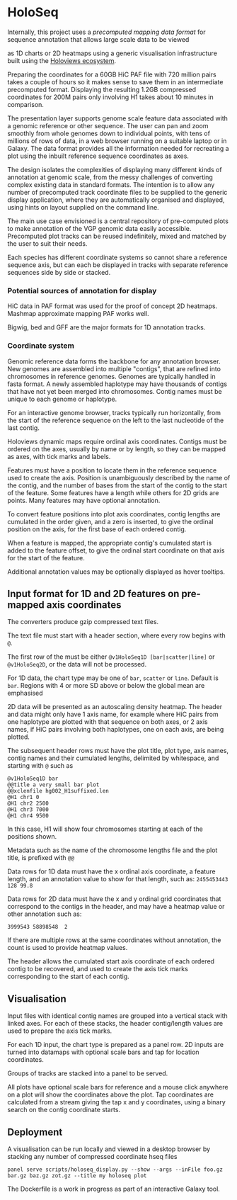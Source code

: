# HoloSeq

Internally, this project uses a *precomputed mapping data format* for sequence annotation that
allows large scale data to be viewed

as 1D charts or 2D heatmaps using a generic visualisation infrastructure built using the
[Holoviews ecosystem](https://holoviews.org/).

Preparing the coordinates for a 60GB HiC PAF file with 720 million pairs takes a couple of hours so
it makes sense to save them in an intermediate precomputed format. Displaying the resulting 1.2GB
compressed coordinates for 200M pairs only involving H1 takes about 10 minutes in comparison.

The presentation layer supports genome scale feature data associated with a genomic reference or
other sequence. The user can pan and zoom smoothly from whole genomes down to individual points,
with tens of millions of rows of data, in a web browser running on a suitable laptop or in Galaxy.
The data format provides all the information needed for recreating a plot using the inbuilt
reference sequence coordinates as axes.

The design isolates the complexities of displaying many different kinds of annotation at genomic
scale, from the messy challenges of converting complex existing data in standard formats. The
intention is to allow any number of precomputed track coordinate files to be supplied to the generic
display application, where they are automatically organised and displayed, using hints on layout
supplied on the command line.

The main use case envisioned is a central repository of pre-computed plots to make annotation of the
VGP genomic data easily accessible. Precomputed plot tracks can be reused indefinitely, mixed and
matched by the user to suit their needs.

Each species has different coordinate systems so cannot share a reference sequence axis, but can
each be displayed in tracks with separate reference sequences side by side or stacked.

### Potential sources of annotation for display

HiC data in PAF format was used for the proof of concept 2D heatmaps. Mashmap approximate mapping
PAF works well.

Bigwig, bed and GFF are the major formats for 1D annotation tracks.

### Coordinate system

Genomic reference data forms the backbone for any annotation browser. New genomes are assembled into
multiple "contigs", that are refined into chromosomes in reference genomes. Genomes are typically
handled in fasta format. A newly assembled haplotype may have thousands of contigs that have not yet
been merged into chromosomes. Contig names must be unique to each genome or haplotype.

For an interactive genome browser, tracks typically run horizontally, from the start of the
reference sequence on the left to the last nucleotide of the last contig.

Holoviews dynamic maps require ordinal axis coordinates. Contigs must be ordered on the axes,
usually by name or by length, so they can be mapped as axes, with tick marks and labels.

Features must have a position to locate them in the reference sequence used to create the axis.
Position is unambiguously described by the name of the contig, and the number of bases from the
start of the contig to the start of the feature. Some features have a length while others for 2D
grids are points. Many features may have optional annotation.

To convert feature positions into plot axis coordinates, contig lengths are cumulated in the order
given, and a zero is inserted, to give the ordinal position on the axis, for the first base of each
ordered contig.

When a feature is mapped, the appropriate contig's cumulated start is added to the feature offset,
to give the ordinal start coordinate on that axis for the start of the feature.

Additional annotation values may be optionally displayed as hover tooltips.

## Input format for 1D and 2D features on pre-mapped axis coordinates

The converters produce gzip compressed text files.

The text file must start with a header section, where every row begins with `@`.

The first row of the must be either `@v1HoloSeq1D [bar|scatter|line]` or `@v1HoloSeq2D`, or the data
will not be processed.

For 1D data, the chart type may be one of `bar`, `scatter` or `line`. Default is `bar`. Regions with
4 or more SD above or below the global mean are emphasised

2D data will be presented as an autoscaling density heatmap. The header and data might only have 1
axis name, for example where HiC pairs from one haplotype are plotted with that sequence on both
axes, or 2 axis names, if HiC pairs involving both haplotypes, one on each axis, are being plotted.

The subsequent header rows must have the plot title, plot type, axis names, contig names and their
cumulated lengths, delimited by whitespace, and starting with `@` such as

```
@v1HoloSeq1D bar
@@title a very small bar plot
@@xclenfile hg002_H1suffixed.len
@H1 chr1 0
@H1 chr2 2500
@H1 chr3 7000
@H1 chr4 9500
```

In this case, H1 will show four chromosomes starting at each of the positions shown.

Metadata such as the name of the chromosome lengths file and the plot title, is prefixed with `@@`

Data rows for 1D data must have the x ordinal axis coordinate, a feature length, and an annotation
value to show for that length, such as: `2455453443 128 99.8`

Data rows for 2D data must have the x and y ordinal grid coordinates that correspond to the contigs
in the header, and may have a heatmap value or other annotation such as:

`3999543 58898548  2`

If there are multiple rows at the same coordinates without annotation, the count is used to provide
heatmap values.

The header allows the cumulated start axis coordinate of each ordered contig to be recovered, and
used to create the axis tick marks corresponding to the start of each contig.

## Visualisation

Input files with identical contig names are grouped into a vertical stack with linked axes. For each
of these stacks, the header contig/length values are used to prepare the axis tick marks.

For each 1D input, the chart type is prepared as a panel row. 2D inputs are turned into datamaps
with optional scale bars and tap for location coordinates.

Groups of tracks are stacked into a panel to be served.

All plots have optional scale bars for reference and a mouse click anywhere on a plot will show the
coordinates above the plot. Tap coordinates are calculated from a stream giving the tap x and y
coordinates, using a binary search on the contig coordinate starts.

## Deployment

A visualisation can be run locally and viewed in a desktop browser by stacking any number of
compressed coordinate hseq files

`panel serve scripts/holoseq_display.py --show --args --inFile foo.gz bar.gz baz.gz zot.gz --title my holoseq plot`

The Dockerfile is a work in progress as part of an interactive Galaxy tool.
